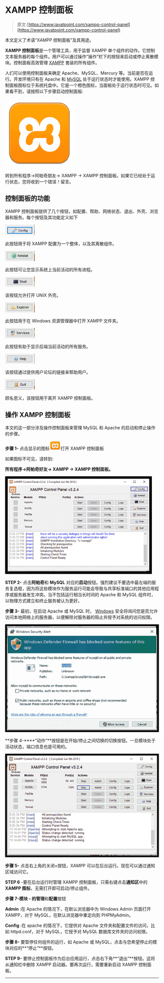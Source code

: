 # XAMPP 控制面板

> 原文:[https://www.javatpoint.com/xampp-control-panel](https://www.javatpoint.com/xampp-control-panel)

本文定义了术语“XAMPP 控制面板”及其用途。

**XAMPP 控制面板**是一个管理工具，用于监督 XAMPP 单个组件的动作。它控制文本服务器的每个组件。用户可以通过操作“操作”栏下的按钮来启动或停止离散模块。控制面板高效管理 [XAMPP](https://www.javatpoint.com/xampp) 套装的所有组件。

人们可以使用控制面板来确定 Apache、MySQL、Mercury 等。当前是否在运行。开发环境只有在 Apache 和 [MySQL](https://www.javatpoint.com/mysql-tutorial) 处于运行状态时才能使用。XAMPP 控制面板图标位于系统托盘中。它是一个橙色图标，当面板处于运行状态时可见。如果看不到，请按照以下步骤启动控制面板:

![XAMPP CONTROL PANEL](img/374809ec3839acb52838f7f28ba978fb.png)

转到所有程序→阿帕奇朋友→ XAMPP → XAMPP 控制面板。如果它已经处于运行状态，您将收到一个错误！留言。

## 控制面板的功能

XAMPP 控制面板提供了几个按钮，如配置、帮助、网络状态、退出、外壳、浏览器和服务。每个按钮及其功能定义如下

![XAMPP CONTROL PANEL](img/453d68c2af7ed50cff7a7613c7b7c816.png)

此按钮用于将 XAMPP 配置为一个整体，以及其离散组件。

![XAMPP CONTROL PANEL](img/e450619fe177bb256939fe1e1549e07c.png)

此按钮可让您显示系统上当前活动的所有进程。

![XAMPP CONTROL PANEL](img/097d737aa67fdf1f213879dfad4ea977.png)

该按钮允许打开 UNIX 外壳。

![XAMPP CONTROL PANEL](img/c629dacfc403e725da0cdb872d3378ee.png)

此按钮用于在 Windows 资源管理器中打开 XAMPP 文件夹。

![XAMPP CONTROL PANEL](img/6695f6f8c6e70c2638330df5054978d9.png)

此按钮有助于显示后端当前活动的所有服务。

![XAMPP CONTROL PANEL](img/091543605bfd4e854761f9b32b4cf806.png)

该按钮通过提供用户论坛的链接来帮助用户。

![XAMPP CONTROL PANEL](img/c2accce0d53aa0ba5740a59584515589.png)

顾名思义，该按钮用于离开 XAMPP 控制面板。

## 操作 XAMPP 控制面板

本文的这一部分涉及操作控制面板来管理 MySQL 和 Apache 的启动和停止操作的步骤。

**步骤 1-** 点击显示的图标![XAMPP CONTROL PANEL](img/e10c3ac63f109d34a5bb8cf39124dd47.png)打开 XAMPP 控制面板

如果图标不可见，请转到:

**所有程序→阿帕奇好友→ XAMPP → XAMPP 控制面板。**

![XAMPP CONTROL PANEL](img/aa542a39e734e0e9e43dce9841395ffc.png)

**STEP 2-** 点击**阿帕奇**和 **MySQL** 对应的**启动**按钮。强烈建议不要选中最左端的服务复选框，因为将这些模块作为服务运行可能会导致与共享标准端口的其他应用程序或服务器发生冲突。当不包括运行相当长时间的 Apache 和 MySQL 组件时，以物理方式建立和终止服务被认为更好。

**步骤 3-** 最初，在启动 Apache 或 MySQL 时， [Windows](https://www.javatpoint.com/windows) 安全将询问您是否允许访问本地网络上的服务器，以便解除对服务器的阻止并授予对系统的访问权限。

![XAMPP CONTROL PANEL](img/0d0174b95481d924b33a06f0162bf110.png)

**步骤 4-****“动作”**按钮是在开始/停止之间切换的切换按钮。一旦模块处于活动状态，端口信息也是可用的。

![XAMPP CONTROL PANEL](img/c3f864356def2d0e5c0c8a569637383f.png)

**步骤 5-** 点击右上角的关闭×按钮，XAMPP 可以在后台运行。现在可以通过通知区域访问它。

**STEP 6** -要在后台运行时管理 XAMPP 控制面板，只需右键点击**通知区**中的 **XAMPP 图标**，无需打开即可启动/停止组件。

**步骤 7-模块 **-** 的管理**和**配置**按钮

**Admin** :在 Apache 的情况下，在默认浏览器中为 Windows Admin 页面打开 XAMPP，对于 MySQL，在默认浏览器中重定向到 PHPMyAdmin。

**Config** :在 apache 的情况下，它提供对 Apache 文件夹和配置文件的访问，比如 httpd.conf，对于 MySQL，它授予对 MySQL 数据库文件夹的访问权限。

**步骤 8-** 要暂停任何组件的运行，如 Apache 或 MySQL，点击与您希望停止的模块对应的**“停止”**按钮。

**STEP 9-** 要停止控制面板作为后台应用运行，点击右下角**“退出”**按钮。这将从通知栏中删除 XAMPP 启动器。要再次运行，需要重新启动 XAMPP 控制面板。

* * *